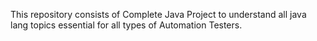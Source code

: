 This repository consists of Complete Java Project to understand all java lang topics essential for all types of Automation Testers.
